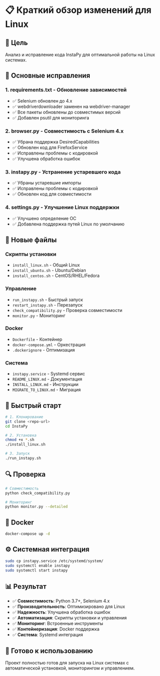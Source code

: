 # 📋 Краткий обзор изменений для Linux

## 🎯 Цель
Анализ и исправление кода InstaPy для оптимальной работы на Linux системах.

## 🔧 Основные исправления

### 1. **requirements.txt** - Обновление зависимостей
- ✅ Selenium обновлен до 4.x
- ✅ webdriverdownloader заменен на webdriver-manager
- ✅ Все пакеты обновлены до совместимых версий
- ✅ Добавлен psutil для мониторинга

### 2. **browser.py** - Совместимость с Selenium 4.x
- ✅ Убрана поддержка DesiredCapabilities
- ✅ Обновлен код для FirefoxService
- ✅ Исправлены проблемы с кодировкой
- ✅ Улучшена обработка ошибок

### 3. **instapy.py** - Устранение устаревшего кода
- ✅ Убраны устаревшие импорты
- ✅ Исправлены проблемы с кодировкой
- ✅ Обновлен код для совместимости

### 4. **settings.py** - Улучшение Linux поддержки
- ✅ Улучшено определение ОС
- ✅ Добавлена поддержка путей Linux по умолчанию

## 📁 Новые файлы

### Скрипты установки
- `install_linux.sh` - Общий Linux
- `install_ubuntu.sh` - Ubuntu/Debian
- `install_centos.sh` - CentOS/RHEL/Fedora

### Управление
- `run_instapy.sh` - Быстрый запуск
- `restart_instapy.sh` - Перезапуск
- `check_compatibility.py` - Проверка совместимости
- `monitor.py` - Мониторинг

### Docker
- `Dockerfile` - Контейнер
- `docker-compose.yml` - Оркестрация
- `.dockerignore` - Оптимизация

### Система
- `instapy.service` - Systemd сервис
- `README_LINUX.md` - Документация
- `INSTALL_LINUX.md` - Инструкции
- `MIGRATE_TO_LINUX.md` - Миграция

## 🚀 Быстрый старт

```bash
# 1. Клонирование
git clone <repo-url>
cd InstaPy

# 2. Установка
chmod +x *.sh
./install_linux.sh

# 3. Запуск
./run_instapy.sh
```

## 🔍 Проверка

```bash
# Совместимость
python check_compatibility.py

# Мониторинг
python monitor.py --detailed
```

## 🐳 Docker

```bash
docker-compose up -d
```

## ⚙️ Системная интеграция

```bash
sudo cp instapy.service /etc/systemd/system/
sudo systemctl enable instapy
sudo systemctl start instapy
```

## 📊 Результат

- ✅ **Совместимость**: Python 3.7+, Selenium 4.x
- ✅ **Производительность**: Оптимизировано для Linux
- ✅ **Надежность**: Улучшена обработка ошибок
- ✅ **Автоматизация**: Скрипты установки и управления
- ✅ **Мониторинг**: Встроенные инструменты
- ✅ **Контейнеризация**: Docker поддержка
- ✅ **Система**: Systemd интеграция

## 🎯 Готово к использованию

Проект полностью готов для запуска на Linux системах с автоматической установкой, мониторингом и управлением.

